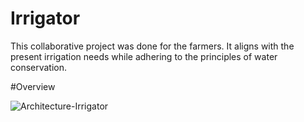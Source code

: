 # Irrigator
This collaborative project was done for the farmers. It aligns with the present irrigation needs while adhering to the principles of water conservation. 

#Overview

![Architecture-Irrigator](https://github.com/user-attachments/assets/50d00ed4-5f49-4dd1-b31f-31f747f1281b)
